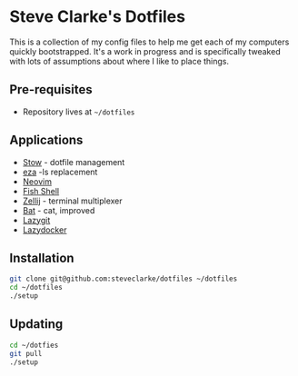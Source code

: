 # Steve Clarke's Dotfiles

This is a collection of my config files to help me get each of my
computers quickly bootstrapped. It's a work in progress and is
specifically tweaked with lots of assumptions about where I like
to place things.

## Pre-requisites

* Repository lives at `~/dotfiles`

## Applications

* [Stow](http://www.gnu.org/software/stow/) - dotfile management
* [eza](https://github.com/eza-community/eza) -ls replacement
* [Neovim](https://neovim.io)
* [Fish Shell](https://fishshell.com/)
* [Zellij](https://github.com/zellij-org/zellij) - terminal multiplexer
* [Bat](https://github.com/sharkdp/bat) - cat, improved
* [Lazygit](https://github.com/jesseduffield/lazygit)
* [Lazydocker](https://github.com/jesseduffield/lazydocker)

## Installation

```bash
git clone git@github.com:steveclarke/dotfiles ~/dotfiles
cd ~/dotfiles
./setup
```

## Updating

```bash
cd ~/dotfies
git pull
./setup
```
